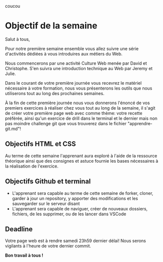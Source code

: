 coucou

# Objectif de la semaine

Salut à tous,

Pour notre première semaine ensemble vous allez suivre une série d'activités dédiées à vous introduires aux métiers du Web.

Nous commencerons par une activité Culture Web menée par David et Christophe.
S'en suivra une introduction technique au Web par Jeremy et Julie.

Dans le courant de votre première journée vous recevrez le matériel nécessaire à votre formation, nous vous présenterons les outils que nous utiliserons tout au long des prochaines semaines.

À la fin de cette première journée nous vous donnerons l'énoncé de vos premiers exercices à réaliser chez vous tout au long de la semaine, il s'agit de créer votre première page web avec comme thème: votre recette préférée, ainsi qu'un exercice de drill dans le terminal et le dernier mais non pas moindre challenge git que vous trouverez dans le fichier "apprendre-git.md"!

## Objectifs HTML et CSS

Au terme de cette semaine l'apprenant aura exploré à l'aide de la ressource théorique ainsi que des consignes et astuce fournie les bases nécessaires à la réalisation de l'exercice.

## Objectifs Github et terminal

- L'apprenant sera capable au terme de cette semaine de forker, cloner, garder à jour un repository, y apporter des modifications et les sauvegarder sur le serveur disant
- L'apprenant sera capable de naviguer, créer de nouveaux dossiers, fichiers, de les supprimer, ou de les lancer dans VSCode

## Deadline

Votre page web est à rendre samedi 23h59 dernier délai!
Nous serons vigilants à l'heure de votre dernier commit.

**Bon travail à tous !**

